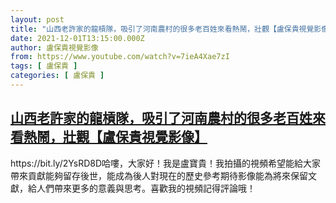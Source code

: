 ```yaml
---
layout: post
title: "山西老許家的龍槓隊，吸引了河南農村的很多老百姓來看熱鬧，壯觀【盧保貴視覺影像】"
date: 2021-12-01T13:15:00.000Z
author: 盧保貴視覺影像
from: https://www.youtube.com/watch?v=7ieA4Xae7zI
tags: [ 盧保貴 ]
categories: [ 盧保貴 ]
---
```

<!--1638364500000-->
[山西老許家的龍槓隊，吸引了河南農村的很多老百姓來看熱鬧，壯觀【盧保貴視覺影像】](https://www.youtube.com/watch?v=7ieA4Xae7zI)
------

<div>
https://bit.ly/2YsRD8D哈嘍，大家好！我是盧寶貴！我拍攝的視頻希望能給大家帶來貢獻能夠留存後世，能成為後人對現在的歷史參考期待影像能為將來保留文獻，給人們帶來更多的意義與思考。喜歡我的視頻記得評論哦！
</div>

